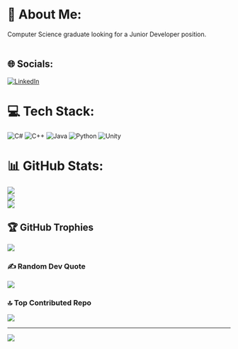 # 💫 About Me:
Computer Science graduate looking for a Junior Developer position.<br><br>


## 🌐 Socials:
[![LinkedIn](https://img.shields.io/badge/LinkedIn-%230077B5.svg?logo=linkedin&logoColor=white)](https://linkedin.com/in/itamarc0hen) 

# 💻 Tech Stack:
![C#](https://img.shields.io/badge/c%23-%23239120.svg?style=for-the-badge&logo=csharp&logoColor=white) ![C++](https://img.shields.io/badge/c++-%2300599C.svg?style=for-the-badge&logo=c%2B%2B&logoColor=white) ![Java](https://img.shields.io/badge/java-%23ED8B00.svg?style=for-the-badge&logo=openjdk&logoColor=white) ![Python](https://img.shields.io/badge/python-3670A0?style=for-the-badge&logo=python&logoColor=ffdd54) ![Unity](https://img.shields.io/badge/unity-%23000000.svg?style=for-the-badge&logo=unity&logoColor=white)
# 📊 GitHub Stats:
![](https://github-readme-stats.vercel.app/api?username=itamarc101&theme=dark&hide_border=false&include_all_commits=true&count_private=true)<br/>
![](https://github-readme-streak-stats.herokuapp.com/?user=itamarc101&theme=dark&hide_border=false)<br/>
![](https://github-readme-stats.vercel.app/api/top-langs/?username=itamarc101&theme=dark&hide_border=false&include_all_commits=true&count_private=true&layout=compact)

## 🏆 GitHub Trophies
![](https://github-profile-trophy.vercel.app/?username=itamarc101&theme=radical&no-frame=false&no-bg=false&margin-w=4)

### ✍️ Random Dev Quote
![](https://quotes-github-readme.vercel.app/api?type=horizontal&theme=radical)

### 🔝 Top Contributed Repo
![](https://github-contributor-stats.vercel.app/api?username=itamarc101&limit=5&theme=dark&combine_all_yearly_contributions=true)

---
[![](https://visitcount.itsvg.in/api?id=itamarc101&icon=1&color=0)](https://visitcount.itsvg.in)

<!-- Proudly created with GPRM ( https://gprm.itsvg.in ) -->
